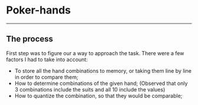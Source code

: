 # Poker-hands
______________
## The process
First step was to figure our a way to approach the task. There were a few factors I had to take into account:
- To store all the hand combinations to memory, or taking them line by line in order to compare them;
- How to determine combinations of the given hand; (Observed that only 3 combinations include the suits and all 10 include the values)
- How to quantize the combination, so that they would be comparable;
